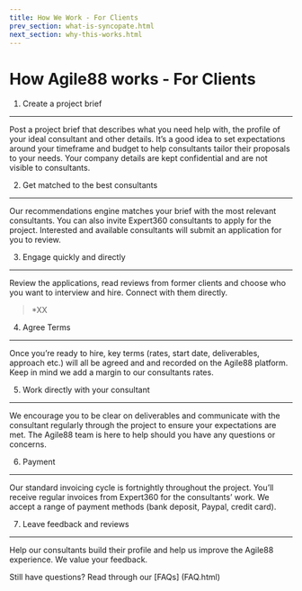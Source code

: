 ```yaml
---
title: How We Work - For Clients
prev_section: what-is-syncopate.html
next_section: why-this-works.html
---
```


How Agile88 works - For Clients
===================

1. Create a project brief
-----------------------

Post a project brief that describes what you need help with, the profile of your ideal consultant and other details. It’s a good idea to set expectations around your timeframe and budget to help consultants tailor their proposals to your needs. Your company details are kept confidential and are not visible to consultants.

2. Get matched to the best consultants
-------------------

Our recommendations engine matches your brief with the most relevant consultants. You can also invite Expert360 consultants to apply for the project. Interested and available consultants will submit an application for you to review.

3. Engage quickly and directly
---------------------------

Review the applications, read reviews from former clients and choose who you want to interview and hire. Connect with them directly.

> *XX


4. Agree Terms
------------------

Once you’re ready to hire, key terms (rates, start date, deliverables, approach etc.) will all be agreed and and recorded on the Agile88 platform. Keep in mind we add a margin to our consultants rates.


5. Work directly with your consultant
-------------------------------------

We encourage you to be clear on deliverables and communicate with the consultant regularly through the project to ensure your expectations are met. The Agile88 team is here to help should you have any questions or concerns.


6. Payment
-------------------------------------
Our standard invoicing cycle is fortnightly throughout the project. You’ll receive regular invoices from Expert360 for the consultants’ work. We accept a range of payment methods (bank deposit, Paypal, credit card).

7. Leave feedback and reviews
-------------------------------------

Help our consultants build their profile and help us improve the Agile88 experience. We value your feedback.

Still have questions? Read through our [FAQs] (FAQ.html)


